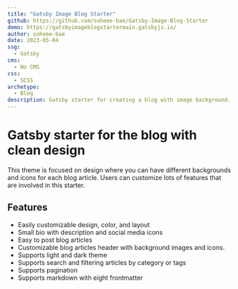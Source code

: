 ```yaml
---
title: "Gatsby Image Blog Starter"
github: https://github.com/soheee-bae/Gatsby-Image-Blog-Starter
demo: https://gatsbyimageblogstartermain.gatsbyjs.io/
author: soheee-bae
date: 2023-05-04
ssg:
  - Gatsby
cms:
  - No CMS
css:
  - SCSS 
archetype:
  - Blog
description: Gatsby starter for creating a blog with image background.
---
```


# Gatsby starter for the blog with clean design

This theme is focused on design where you can have different backgrounds and icons for each blog article. 
Users can customize lots of features that are involved in this starter. 

## Features

* Easily customizable design, color, and layout
* Small bio with description and social media icons
* Easy to post blog articles 
* Customizable blog articles header with background images and icons.
* Supports light and dark theme
* Supports search and filtering articles by category or tags
* Supports pagination
* Supports markdown with eight frontmatter
